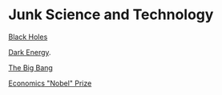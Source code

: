 # Junk Science and Technology

[Black Holes](../../2022/08/black-holes.html)

[Dark Energy](../../2022/08/dark-energy.html).

[The Big Bang](../../2022/10/herouni.html)

[Economics "Nobel" Prize](../../2018/05/faux-nobel.html)

